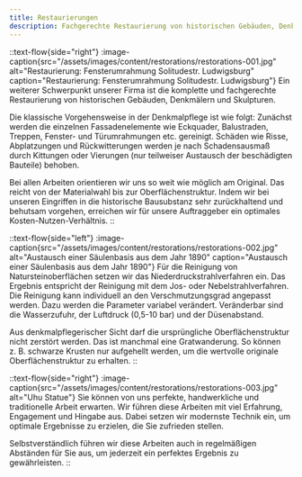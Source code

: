 ```yaml
---
title: Restaurierungen
description: Fachgerechte Restaurierung von historischen Gebäuden, Denkmälern und Skulpturen.
---
```


::text-flow{side="right"}
:image-caption{src="/assets/images/content/restorations/restorations-001.jpg" alt="Restaurierung: Fensterumrahmung Solitudestr. Ludwigsburg" caption="Restaurierung: Fensterumrahmung Solitudestr. Ludwigsburg"}
Ein weiterer Schwerpunkt unserer Firma ist die komplette und fachgerechte Restaurierung von historischen Gebäuden, Denkmälern und Skulpturen.

Die klassische Vorgehensweise in der Denkmalpflege ist wie folgt: Zunächst werden die einzelnen Fassadenelemente wie Eckquader, Balustraden, Treppen, Fenster- und Türumrahmungen etc. gereinigt. Schäden wie Risse, Abplatzungen und Rückwitterungen werden je nach Schadensausmaß durch Kittungen oder Vierungen (nur teilweiser Austausch der beschädigten Bauteile) behoben.

Bei allen Arbeiten orientieren wir uns so weit wie möglich am Original. Das reicht von der Materialwahl bis zur Oberflächenstruktur. Indem wir bei unseren Eingriffen in die historische Bausubstanz sehr zurückhaltend und behutsam vorgehen, erreichen wir für unsere Auftraggeber ein optimales Kosten-Nutzen-Verhältnis.
::

::text-flow{side="left"}
:image-caption{src="/assets/images/content/restorations/restorations-002.jpg" alt="Austausch einer Säulenbasis aus dem Jahr 1890" caption="Austausch einer Säulenbasis aus dem Jahr 1890"}
Für die Reinigung von Natursteinoberflächen setzen wir das Niederdruckstrahlverfahren ein. Das Ergebnis entspricht der Reinigung mit dem Jos- oder Nebelstrahlverfahren. Die Reinigung kann individuell an den Verschmutzungsgrad angepasst werden. Dazu werden die Parameter variabel verändert. Veränderbar sind die Wasserzufuhr, der Luftdruck (0,5-10 bar) und der Düsenabstand.

Aus denkmalpflegerischer Sicht darf die ursprüngliche Oberflächenstruktur nicht zerstört werden. Das ist manchmal eine Gratwanderung. So können z.&nbsp;B. schwarze Krusten nur aufgehellt werden, um die wertvolle originale Oberflächenstruktur zu erhalten.
::

::text-flow{side="right"}
:image-caption{src="/assets/images/content/restorations/restorations-003.jpg" alt="Uhu Statue"}
Sie können von uns perfekte, handwerkliche und traditionelle Arbeit erwarten. Wir führen diese Arbeiten mit viel Erfahrung, Engagement und Hingabe aus. Dabei setzen wir modernste Technik ein, um optimale Ergebnisse zu erzielen, die Sie zufrieden stellen.

Selbstverständlich führen wir diese Arbeiten auch in regelmäßigen Abständen für Sie aus, um jederzeit ein perfektes Ergebnis zu gewährleisten.
::
